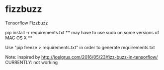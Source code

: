 # fizzbuzz
Tensorflow Fizzbuzz

pip install -r requirements.txt ** may have to use sudo on some versions of MAC OS X **

Use "pip freeze > requirements.txt" in order to generate requirements.txt

Note: inspired by http://joelgrus.com/2016/05/23/fizz-buzz-in-tensorflow/
CURRENTLY: not working